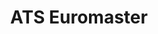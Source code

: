 ---
title: "ATS Euromaster"
url: /castell-newydd-emlyn-newcastle-emlyn/ats-euromaster/
shop: car repair
---